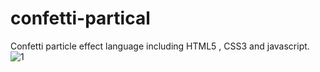 # confetti-partical
Confetti particle effect language including HTML5 , CSS3 and javascript.
![1](https://user-images.githubusercontent.com/92920442/185896905-777c5a1e-9691-4229-851f-be5b5927fc00.png)
